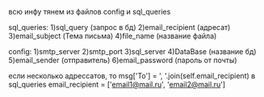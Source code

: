 всю инфу тянем из файлов config и sql_queries

sql_queries:
1)sql_query (запрос в бд)
2)email_recipient (адресат)
3)email_subject (Тема письма)
4)file_name (название файла)

сonfig:
1)smtp_server
2)smtp_port
3)sql_server
4)DataBase (название бд)
5)email_sender (отправитель)
6)email_password (пароль от почты)


если несколько адрессатов, то msg['To'] = ', '.join(self.email_recipient)
в sql_queries email_recipient = ['email1@mail.ru', 'email2@mail.ru']
